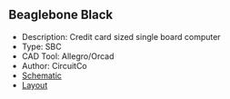 
## Beaglebone Black
* Description: Credit card sized single board computer
* Type: SBC
* CAD Tool: Allegro/Orcad
* Author: CircuitCo
* [Schematic](https://github.com/CircuitCo/BeagleBone-Black)
* [Layout](https://github.com/parallella/parallella-hw/tree/master/aafm)
